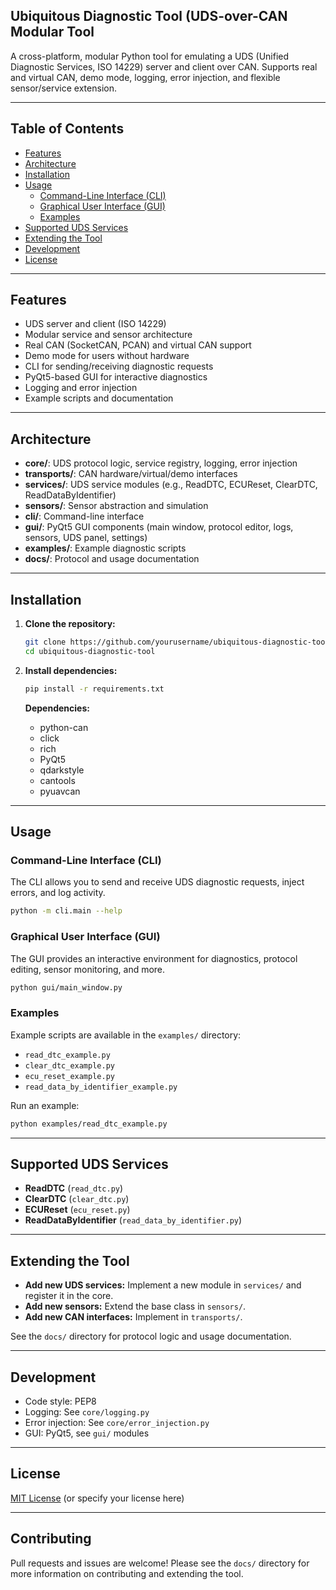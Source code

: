 ## Ubiquitous Diagnostic Tool (UDS-over-CAN Modular Tool

A cross-platform, modular Python tool for emulating a UDS (Unified Diagnostic Services, ISO 14229) server and client over CAN. Supports real and virtual CAN, demo mode, logging, error injection, and flexible sensor/service extension.

---

## Table of Contents

- [Features](#features)
- [Architecture](#architecture)
- [Installation](#installation)
- [Usage](#usage)
  - [Command-Line Interface (CLI)](#command-line-interface-cli)
  - [Graphical User Interface (GUI)](#graphical-user-interface-gui)
  - [Examples](#examples)
- [Supported UDS Services](#supported-uds-services)
- [Extending the Tool](#extending-the-tool)
- [Development](#development)
- [License](#license)

---

## Features

- UDS server and client (ISO 14229)
- Modular service and sensor architecture
- Real CAN (SocketCAN, PCAN) and virtual CAN support
- Demo mode for users without hardware
- CLI for sending/receiving diagnostic requests
- PyQt5-based GUI for interactive diagnostics
- Logging and error injection
- Example scripts and documentation

---

## Architecture

- **core/**: UDS protocol logic, service registry, logging, error injection
- **transports/**: CAN hardware/virtual/demo interfaces
- **services/**: UDS service modules (e.g., ReadDTC, ECUReset, ClearDTC, ReadDataByIdentifier)
- **sensors/**: Sensor abstraction and simulation
- **cli/**: Command-line interface
- **gui/**: PyQt5 GUI components (main window, protocol editor, logs, sensors, UDS panel, settings)
- **examples/**: Example diagnostic scripts
- **docs/**: Protocol and usage documentation

---

## Installation

1. **Clone the repository:**
   ```bash
   git clone https://github.com/yourusername/ubiquitous-diagnostic-tool.git
   cd ubiquitous-diagnostic-tool
   ```

2. **Install dependencies:**
   ```bash
   pip install -r requirements.txt
   ```

   **Dependencies:**
   - python-can
   - click
   - rich
   - PyQt5
   - qdarkstyle
   - cantools
   - pyuavcan

---

## Usage

### Command-Line Interface (CLI)

The CLI allows you to send and receive UDS diagnostic requests, inject errors, and log activity.

```bash
python -m cli.main --help
```

### Graphical User Interface (GUI)

The GUI provides an interactive environment for diagnostics, protocol editing, sensor monitoring, and more.

```bash
python gui/main_window.py
```

### Examples

Example scripts are available in the `examples/` directory:

- `read_dtc_example.py`
- `clear_dtc_example.py`
- `ecu_reset_example.py`
- `read_data_by_identifier_example.py`

Run an example:
```bash
python examples/read_dtc_example.py
```

---

## Supported UDS Services

- **ReadDTC** (`read_dtc.py`)
- **ClearDTC** (`clear_dtc.py`)
- **ECUReset** (`ecu_reset.py`)
- **ReadDataByIdentifier** (`read_data_by_identifier.py`)

---

## Extending the Tool

- **Add new UDS services:** Implement a new module in `services/` and register it in the core.
- **Add new sensors:** Extend the base class in `sensors/`.
- **Add new CAN interfaces:** Implement in `transports/`.

See the `docs/` directory for protocol logic and usage documentation.

---

## Development

- Code style: PEP8
- Logging: See `core/logging.py`
- Error injection: See `core/error_injection.py`
- GUI: PyQt5, see `gui/` modules

---

## License

[MIT License](LICENSE) (or specify your license here)

---

## Contributing

Pull requests and issues are welcome! Please see the `docs/` directory for more information on contributing and extending the tool.
